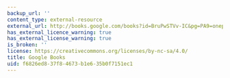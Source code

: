```yaml
---
backup_url: ''
content_type: external-resource
external_url: http://books.google.com/books?id=BruPwSTVv-IC&pg=PA9=onepage
has_external_licence_warning: true
has_external_license_warning: true
is_broken: ''
license: https://creativecommons.org/licenses/by-nc-sa/4.0/
title: Google Books
uid: f6826ed8-37f8-4673-b1e6-35b0f7151ec1
---
```

